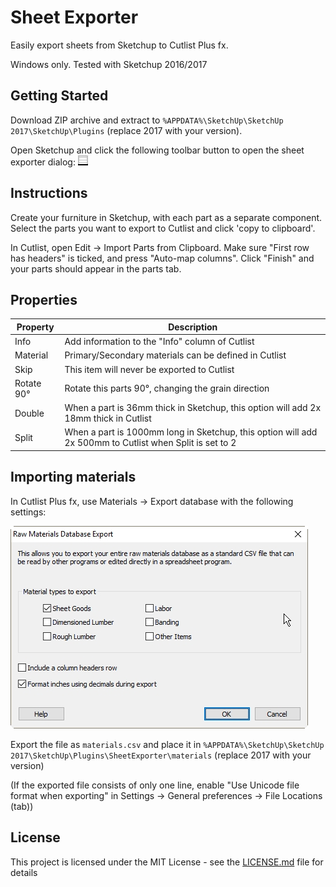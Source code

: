 # Sheet Exporter
Easily export sheets from Sketchup to Cutlist Plus fx.

Windows only. Tested with Sketchup 2016/2017

## Getting Started
Download ZIP archive and extract to `%APPDATA%\SketchUp\SketchUp 2017\SketchUp\Plugins` (replace 2017 with your version).

Open Sketchup and click the following toolbar button to open the sheet exporter dialog: ![Materials export dialog](SheetExporter/icons/sheet_properties_small.png?raw=true)

## Instructions
Create your furniture in Sketchup, with each part as a separate component. Select the parts you want to export to Cutlist and click 'copy to clipboard'.

In Cutlist, open Edit -> Import Parts from Clipboard. Make sure "First row has headers" is ticked, and press "Auto-map columns". Click "Finish" and your parts should appear in the parts tab.

## Properties
| Property   | Description                                                                                             |
|------------|---------------------------------------------------------------------------------------------------------|
| Info       | Add information to the "Info" column of Cutlist                                                         |
| Material   | Primary/Secondary materials can be defined in Cutlist                                                   |
| Skip       | This item will never be exported to Cutlist                                                             |
| Rotate 90° | Rotate this parts 90°, changing the grain direction                                                     |
| Double     | When a part is 36mm thick in Sketchup, this option will add 2x 18mm thick in Cutlist                    |
| Split      | When a part is 1000mm long in Sketchup, this option will add 2x 500mm to Cutlist when Split is set to 2 |

## Importing materials
In Cutlist Plus fx, use Materials -> Export database with the following settings:

![Materials export dialog](SheetExporter/materials/materials.jpg?raw=true)

Export the file as `materials.csv` and place it in `%APPDATA%\SketchUp\SketchUp 2017\SketchUp\Plugins\SheetExporter\materials` (replace 2017 with your version)

(If the exported file consists of only one line, enable "Use Unicode file format when exporting" in Settings -> General preferences -> File Locations (tab))

## License
This project is licensed under the MIT License - see the [LICENSE.md](LICENSE.md) file for details
